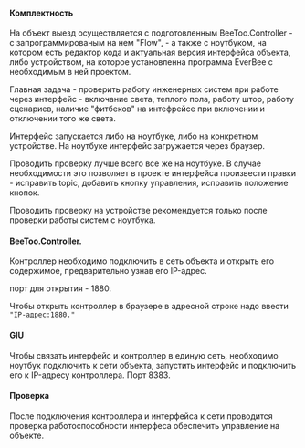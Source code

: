 #### Комплектность

На объект выезд осуществляется с подготовленным BeeToo.Controller - с запрограммированым на нем "Flow", - а также с ноутбуком, на котором есть редактор кода и актуальная версия интерфейса объекта, либо устройством, на которое установленна программа EverBee с необходимым в ней проектом.

Главная задача - проверить работу инженерных систем при работе через интерфейс  - включание света, теплого пола, работу штор, работу сценариев, наличие "фитбеков" на интефрейсе при включении и отключении того же света.

Интерфейс запускается либо на ноутбуке, либо на конкретном устройстве. На ноутбуке интерфейс загружается через браузер.

Проводить проверку лучше всего все же на ноутбуке. В случае необходимости это позволяет в проекте интерфейса произвести правки - исправить topic, добавить кнопку управления, исправить положение кнопок.

Проводить проверку на устройстве рекомендуется только после проверки работы систем с ноутбука.



#### BeeToo.Controller.

Контроллер необходимо подключить в сеть объекта и открыть его содержимое, предварительно узнав его IP-адрес.

порт для открытия - 1880.

Чтобы открыть контроллер в браузере в адресной строке надо ввести `"IP-адрес:1880."`



#### GIU

Чтобы связать интерфейс и контроллер в единую сеть, необходимо ноутбук подключить к сети объекта, запустить интерфейс и подключить его к IP-адресу контроллера. Порт  8383. 



#### Проверка

После подключения контроллера и интерфейса к сети проводится проверка работоспособности интерфеса обеспечить управление на объекте.







